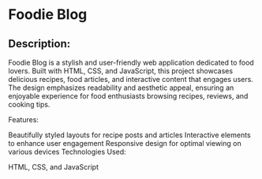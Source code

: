 # Foodie Blog

## Description:
Foodie Blog is a stylish and user-friendly web application dedicated to food lovers. Built with HTML, CSS, and JavaScript, this project showcases delicious recipes, food articles, and interactive content that engages users. The design emphasizes readability and aesthetic appeal, ensuring an enjoyable experience for food enthusiasts browsing recipes, reviews, and cooking tips.

Features:

Beautifully styled layouts for recipe posts and articles
Interactive elements to enhance user engagement
Responsive design for optimal viewing on various devices
Technologies Used:

HTML, CSS, and JavaScript
